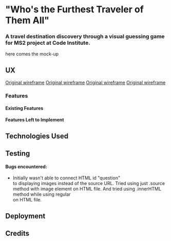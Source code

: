 # "Who's the Furthest Traveler of Them All"
### A travel destination discovery through a visual guessing game for MS2 project at Code Institute.

here comes the mock-up


## UX

[Original wireframe](assets/images/wireframes/1.jpg)
[Original wireframe](assets/images/wireframes/2.jpg)
[Original wireframe](assets/images/wireframes/3.jpg)
[Original wireframe](assets/images/wireframes/4.jpg)

### Features

#### Existing Features

#### Features Left to Implement

## Technologies Used

## Testing

#### Bugs encountered: 

* Initially wasn't able to connect HTML id "question" <div> to displaying images instead of the source URL. Tried using just .source method with image element on HTML file. And tried using .innerHTML method while using regular <div> on HTML file. 

## Deployment

## Credits
